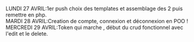 LUNDI 27 AVRIL:1er push choix des templates et assemblage des 2 puis remettre en php.<br>
MARDI 28 AVRIL:Creation de compte, connexion et déconnexion en POO ! <br>
MERCREDI 29 AVRIL:Token qui marche , début du crud fonctionnel avec l'edit et le delete.<br>

